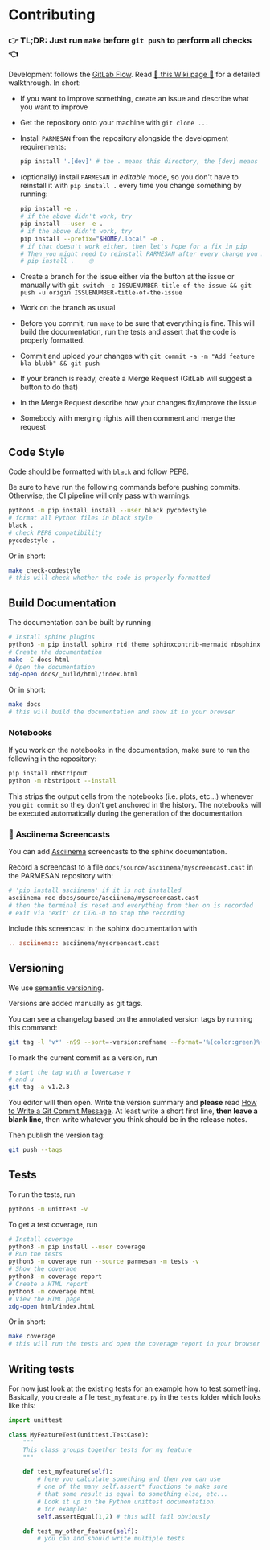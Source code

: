 # Contributing


### 👉 TL;DR: Just run `make` before `git push` to perform all checks 👈


Development follows the [GitLab Flow](https://about.gitlab.com/2014/09/29/gitlab-flow/). Read [:eyes: this Wiki page :book:](https://gitlab.com/tue-umphy/software/parmesan/-/wikis/GitLab-Workflow) for a detailed walkthrough. In short:

- If you want to improve something, create an issue and describe what you want to improve
- Get the repository onto your machine with `git clone ...`
- Install `PARMESAN` from the repository alongside the development requirements:

   ```bash
   pip install '.[dev]' # the . means this directory, the [dev] means ”install development requirements”
   ```

- (optionally) install `PARMESAN` in *editable* mode, so you don't have to reinstall it with `pip install .` every time you change something by running:

   ```bash
   pip install -e .
   # if the above didn't work, try
   pip install --user -e .
   # if the above didn't work, try
   pip install --prefix="$HOME/.local" -e .
   # if that doesn't work either, then let's hope for a fix in pip
   # Then you might need to reinstall PARMESAN after every change you make via
   # pip install .    🙄
   ```

- Create a branch for the issue either via the button at the issue or manually with `git switch -c ISSUENUMBER-title-of-the-issue && git push -u origin ISSUENUMBER-title-of-the-issue`
- Work on the branch as usual
- Before you commit, run `make` to be sure that everything is fine. This will build the documentation, run the tests and assert that the code is properly formatted.
- Commit and upload your changes with `git commit -a -m "Add feature bla blubb" && git push`
- If your branch is ready, create a Merge Request (GitLab will suggest a button to do that)
- In the Merge Request describe how your changes fix/improve the issue
- Somebody with merging rights will then comment and merge the request

## Code Style

Code should be formatted with [`black`](https://github.com/ambv/black) and follow [PEP8](https://www.python.org/dev/peps/pep-0008/).

Be sure to have run the following commands before pushing commits. Otherwise, the CI pipeline will only pass with warnings.

```bash
python3 -m pip install install --user black pycodestyle
# format all Python files in black style
black .
# check PEP8 compatibility
pycodestyle .
```

Or in short:

```bash
make check-codestyle
# this will check whether the code is properly formatted
```

## Build Documentation

The documentation can be built by running

```bash
# Install sphinx plugins
python3 -m pip install sphinx_rtd_theme sphinxcontrib-mermaid nbsphinx
# Create the documentation
make -C docs html
# Open the documentation
xdg-open docs/_build/html/index.html
```

Or in short:

```bash
make docs
# this will build the documentation and show it in your browser
```

>>>
### Notebooks

If you work on the notebooks in the documentation, make sure to run the following in the repository:

```bash
pip install nbstripout
python -m nbstripout --install
```

This strips the output cells from the notebooks (i.e. plots, etc...) whenever you `git commit` so they don't get anchored in the history. The notebooks will be executed automatically during the generation of the documentation.

### 🎥 Asciinema Screencasts

You can add [Asciinema](https://asciinema.org/) screencasts to the sphinx documentation.

Record a screencast to a file `docs/source/asciinema/myscreencast.cast` in the PARMESAN repository with:

```bash
# 'pip install asciinema' if it is not installed
asciinema rec docs/source/asciinema/myscreencast.cast
# then the terminal is reset and everything from then on is recorded
# exit via 'exit' or CTRL-D to stop the recording
```

Include this screencast in the sphinx documentation with

```rst
.. asciinema:: asciinema/myscreencast.cast
```
>>>

## Versioning

We use [semantic versioning](https://semver.org/).

Versions are added manually as git tags.

You can see a changelog based on the annotated version tags by running this command:

```bash
git tag -l 'v*' -n99 --sort=-version:refname --format='%(color:green)%(refname:strip=2)%(color:yellow) (%(color:cyan)%(creatordate:format:%a %b %d %Y)%(color:yellow))%0a%(color:magenta)==========================%0a%0a%(color:yellow)%(contents:subject)%(color:normal)%0a%0a%(contents:body)'
```

To mark the current commit as a version, run

```bash
# start the tag with a lowercase v
# and u
git tag -a v1.2.3
```

You editor will then open. Write the version summary and **please** read [How
to Write a Git Commit Message](https://chris.beams.io/posts/git-commit/). At
least write a short first line, **then leave a blank line**, then write
whatever you think should be in the release notes.

Then publish the version tag:

```bash
git push --tags
```

## Tests

To run the tests, run

```bash
python3 -m unittest -v
```

To get a test coverage, run

```bash
# Install coverage
python3 -m pip install --user coverage
# Run the tests
python3 -m coverage run --source parmesan -m tests -v
# Show the coverage
python3 -m coverage report
# Create a HTML report
python3 -m coverage html
# View the HTML page
xdg-open html/index.html
```

Or in short:

```bash
make coverage
# this will run the tests and open the coverage report in your browser
```

## Writing tests

For now just look at the existing tests for an example how to test something. Basically, you create a file `test_myfeature.py` in the `tests` folder which looks like this:

```python
import unittest

class MyFeatureTest(unittest.TestCase):
    """
    This class groups together tests for my feature
    """

    def test_myfeature(self):
        # here you calculate something and then you can use
        # one of the many self.assert* functions to make sure
        # that some result is equal to something else, etc...
        # Look it up in the Python unittest documentation.
        # for example:
        self.assertEqual(1,2) # this will fail obviously

    def test_my_other_feature(self):
        # you can and should write multiple tests
```
